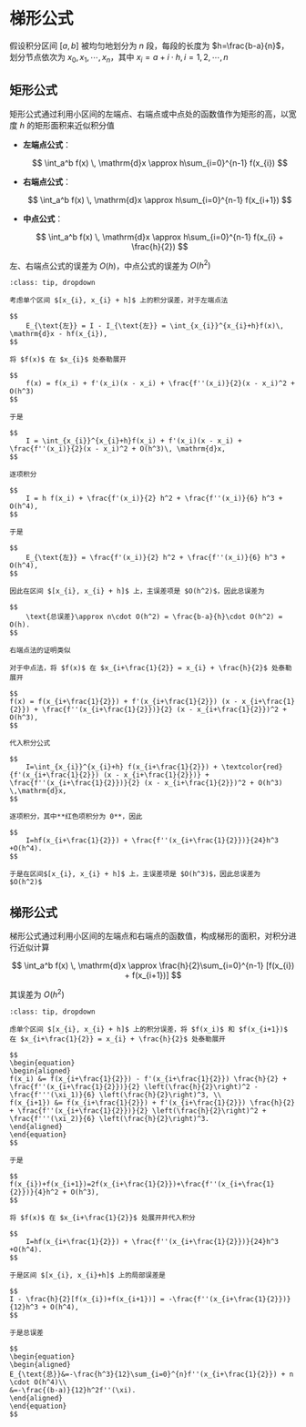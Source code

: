 # 梯形公式

假设积分区间 $[a,b]$ 被均匀地划分为 $n$ 段，每段的长度为 $h=\frac{b-a}{n}$，划分节点依次为 $x_{0}, x_{1}, \cdots, x_{n}$，其中 $x_{i} = a + i\cdot h,\, i=1,2,\cdots,n$

## 矩形公式

矩形公式通过利用小区间的左端点、右端点或中点处的函数值作为矩形的高，以宽度 $h$ 的矩形面积来近似积分值

- **左端点公式**：

    $$
        \int_a^b f(x) \, \mathrm{d}x \approx h\sum_{i=0}^{n-1} f(x_{i})
    $$

- **右端点公式**：

    $$
        \int_a^b f(x) \, \mathrm{d}x \approx h\sum_{i=0}^{n-1} f(x_{i+1})
    $$

- **中点公式**：

    $$
        \int_a^b f(x) \, \mathrm{d}x \approx h\sum_{i=0}^{n-1} f(x_{i} + \frac{h}{2})
    $$

左、右端点公式的误差为 $O(h)$，中点公式的误差为 $O(h^{2})$

```{admonition} 证明
:class: tip, dropdown

考虑单个区间 $[x_{i}, x_{i} + h]$ 上的积分误差，对于左端点法

$$
    E_{\text{左}} = I - I_{\text{左}} = \int_{x_{i}}^{x_{i}+h}f(x)\, \mathrm{d}x - hf(x_{i}),
$$

将 $f(x)$ 在 $x_{i}$ 处泰勒展开

$$
    f(x) = f(x_i) + f'(x_i)(x - x_i) + \frac{f''(x_i)}{2}(x - x_i)^2 + O(h^3)
$$

于是

$$
    I = \int_{x_{i}}^{x_{i}+h}f(x_i) + f'(x_i)(x - x_i) + \frac{f''(x_i)}{2}(x - x_i)^2 + O(h^3)\, \mathrm{d}x,
$$

逐项积分

$$
    I = h f(x_i) + \frac{f'(x_i)}{2} h^2 + \frac{f''(x_i)}{6} h^3 + O(h^4),
$$

于是

$$
    E_{\text{左}} = \frac{f'(x_i)}{2} h^2 + \frac{f''(x_i)}{6} h^3 + O(h^4),
$$

因此在区间 $[x_{i}, x_{i} + h]$ 上，主误差项是 $O(h^2)$，因此总误差为

$$
    \text{总误差}\approx n\cdot O(h^2) = \frac{b-a}{h}\cdot O(h^2) = O(h).
$$

右端点法的证明类似

对于中点法，将 $f(x)$ 在 $x_{i+\frac{1}{2}} = x_{i} + \frac{h}{2}$ 处泰勒展开

$$
f(x) = f(x_{i+\frac{1}{2}}) + f'(x_{i+\frac{1}{2}}) (x - x_{i+\frac{1}{2}}) + \frac{f''(x_{i+\frac{1}{2}})}{2} (x - x_{i+\frac{1}{2}})^2 + O(h^3),
$$

代入积分公式

$$
    I=\int_{x_{i}}^{x_{i}+h} f(x_{i+\frac{1}{2}}) + \textcolor{red}{f'(x_{i+\frac{1}{2}}) (x - x_{i+\frac{1}{2}})} + \frac{f''(x_{i+\frac{1}{2}})}{2} (x - x_{i+\frac{1}{2}})^2 + O(h^3) \,\mathrm{d}x,
$$

逐项积分，其中**红色项积分为 0**，因此

$$
    I=hf(x_{i+\frac{1}{2}}) + \frac{f''(x_{i+\frac{1}{2}})}{24}h^3 +O(h^4).
$$

于是在区间$[x_{i}, x_{i} + h]$ 上，主误差项是 $O(h^3)$，因此总误差为 $O(h^2)$

```


## 梯形公式

梯形公式通过利用小区间的左端点和右端点的函数值，构成梯形的面积，对积分进行近似计算

$$
    \int_a^b f(x) \, \mathrm{d}x \approx \frac{h}{2}\sum_{i=0}^{n-1} [f(x_{i}) + f(x_{i+1})]
$$

其误差为 $O(h^2)$


```{admonition} 证明
:class: tip, dropdown

虑单个区间 $[x_{i}, x_{i} + h]$ 上的积分误差，将 $f(x_i)$ 和 $f(x_{i+1})$ 在 $x_{i+\frac{1}{2}} = x_{i} + \frac{h}{2}$ 处泰勒展开

$$
\begin{equation}
\begin{aligned}
f(x_i) &= f(x_{i+\frac{1}{2}}) - f'(x_{i+\frac{1}{2}}) \frac{h}{2} + \frac{f''(x_{i+\frac{1}{2}})}{2} \left(\frac{h}{2}\right)^2 - \frac{f'''(\xi_1)}{6} \left(\frac{h}{2}\right)^3, \\
f(x_{i+1}) &= f(x_{i+\frac{1}{2}}) + f'(x_{i+\frac{1}{2}}) \frac{h}{2} + \frac{f''(x_{i+\frac{1}{2}})}{2} \left(\frac{h}{2}\right)^2 + \frac{f'''(\xi_2)}{6} \left(\frac{h}{2}\right)^3.
\end{aligned}
\end{equation}
$$

于是

$$
f(x_{i})+f(x_{i+1})=2f(x_{i+\frac{1}{2}})+\frac{f''(x_{i+\frac{1}{2}})}{4}h^2 + O(h^3),
$$

将 $f(x)$ 在 $x_{i+\frac{1}{2}}$ 处展开并代入积分

$$
    I=hf(x_{i+\frac{1}{2}}) + \frac{f''(x_{i+\frac{1}{2}})}{24}h^3 +O(h^4).
$$

于是区间 $[x_{i}, x_{i}+h]$ 上的局部误差是

$$
I - \frac{h}{2}[f(x_{i})+f(x_{i+1})] = -\frac{f''(x_{i+\frac{1}{2}})}{12}h^3 + O(h^4),
$$

于是总误差

$$
\begin{equation}
\begin{aligned}
E_{\text{总}}&=-\frac{h^3}{12}\sum_{i=0}^{n}f''(x_{i+\frac{1}{2}}) + n \cdot O(h^4)\\
&=-\frac{(b-a)}{12}h^2f''(\xi).
\end{aligned}
\end{equation}
$$


```

